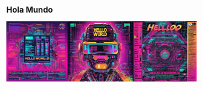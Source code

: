 ## Hola Mundo
<img src="https://github.com/oggnimodd/oggnimodd/blob/main/artwork%20(1)%20(1).png" />
